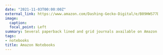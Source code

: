 ```yaml
---
date: "2021-11-03T00:00:00Z"
external_link: https://www.amazon.com/Dashing-Gecko-Digital/e/B09HWS77DF/ref=dp_byline_cont_pop_book_1
image:
  caption: 
  focal_point: Left
summary: Several paperback lined and grid journals available on Amazon.
tags:
- notebooks
title: Amazon Notebooks
---
```

